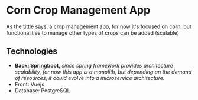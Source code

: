 # Corn Crop Management App
As the tittle says, a crop management app, for now it's focused on corn, but functionalities to manage other types of crops can be added (scalable)

<h2>Technologies</h2>

- <b>Back: Springboot,</b> <i>since spring framework provides architecture scalability, for now this app is a monolith, but depending on the demand of resources, it could evolve into a microservice architecture.</i> 
- Front: Vuejs
- Database: PostgreSQL
